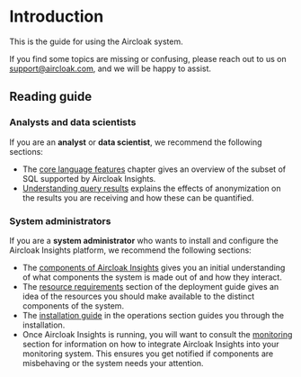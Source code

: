 # Introduction

This is the guide for using the Aircloak system.

If you find some topics are missing or confusing, please reach out to us on [support@aircloak.com](mailto:support@aircloak.com), and we will be happy to assist.

## Reading guide

### Analysts and data scientists

If you are an __analyst__ or __data scientist__, we recommend the following sections:

- The [core language features](sql.html) chapter gives an overview of the subset of SQL supported by Aircloak Insights.
- [Understanding query results](sql/query-results.html) explains the effects of anonymization on the results you are
  receiving and how these can be quantified.

### System administrators

If you are a __system administrator__ who wants to install and configure the Aircloak Insights platform, we recommend
the following sections:

- The [components of Aircloak Insights](components.html) gives you an initial understanding of what components the
  system is made out of and how they interact.
- The [resource requirements](deployment.html#resource-requirements) section of the deployment guide gives an idea of
  the resources you should make available to the distinct components of the system.
- The [installation guide](ops/installation.html) in the operations section guides you through the installation.
- Once Aircloak Insights is running, you will want to consult the [monitoring](ops/monitoring.html) section for information
  on how to integrate Aircloak Insights into your monitoring system. This ensures you get notified if components are
  misbehaving or the system needs your attention.
